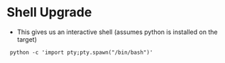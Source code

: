 # Shell Upgrade

- This gives us an interactive shell (assumes python is installed on the target)

` python -c 'import pty;pty.spawn("/bin/bash")'`

